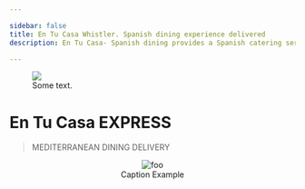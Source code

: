 ```yaml
---

sidebar: false
title: En Tu Casa Whistler. Spanish dining experience delivered
description: En Tu Casa- Spanish dining provides a Spanish catering service along the Sea to Sky corridor and a daily delivery services within Whistler.

---
```

<figure class="full-width-img">
  <img src="/img/EnTuCasa-Charcuterie-3.jpg">
  <figcaption>Some text.</figcaption>
</figure>

# En Tu Casa EXPRESS
> MEDITERRANEAN DINING DELIVERY



<!--<img :src="$withBase('/img/home/map.png')" alt="foo" >-->

<figure style="text-align: center">
  <img :src="$withBase('/img/home/map.png')" alt="foo" >
  <figcaption>Caption Example</figcaption>
</figure>

